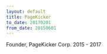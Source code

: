 ```yaml
---
layout: default
title: PageKicker
to_date: 20170201
from_date: 20150601
---
```

Founder, PageKicker Corp. 2015 - 2017